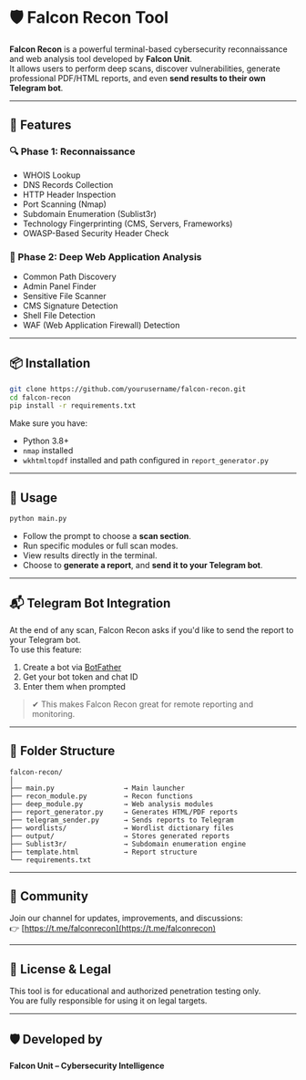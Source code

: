 

# 🛡️ Falcon Recon Tool

**Falcon Recon** is a powerful terminal-based cybersecurity reconnaissance and web analysis tool developed by **Falcon Unit**.  
It allows users to perform deep scans, discover vulnerabilities, generate professional PDF/HTML reports, and even **send results to their own Telegram bot**.

---

## 🚀 Features

### 🔍 Phase 1: Reconnaissance
- WHOIS Lookup
- DNS Records Collection
- HTTP Header Inspection
- Port Scanning (Nmap)
- Subdomain Enumeration (Sublist3r)
- Technology Fingerprinting (CMS, Servers, Frameworks)
- OWASP-Based Security Header Check

### 🔎 Phase 2: Deep Web Application Analysis
- Common Path Discovery
- Admin Panel Finder
- Sensitive File Scanner
- CMS Signature Detection
- Shell File Detection
- WAF (Web Application Firewall) Detection

---

## 📦 Installation

```bash
git clone https://github.com/yourusername/falcon-recon.git
cd falcon-recon
pip install -r requirements.txt
```

Make sure you have:
- Python 3.8+
- `nmap` installed
- `wkhtmltopdf` installed and path configured in `report_generator.py`

---

## 🧪 Usage

```bash
python main.py
```

- Follow the prompt to choose a **scan section**.
- Run specific modules or full scan modes.
- View results directly in the terminal.
- Choose to **generate a report**, and **send it to your Telegram bot**.

---

## 📬 Telegram Bot Integration

At the end of any scan, Falcon Recon asks if you'd like to send the report to your Telegram bot.  
To use this feature:

1. Create a bot via [BotFather](https://t.me/botfather)
2. Get your bot token and chat ID
3. Enter them when prompted

> ✔ This makes Falcon Recon great for remote reporting and monitoring.

---

## 📂 Folder Structure

```
falcon-recon/
│
├── main.py                 → Main launcher
├── recon_module.py         → Recon functions
├── deep_module.py          → Web analysis modules
├── report_generator.py     → Generates HTML/PDF reports
├── telegram_sender.py      → Sends reports to Telegram
├── wordlists/              → Wordlist dictionary files
├── output/                 → Stores generated reports
├── Sublist3r/              → Subdomain enumeration engine
├── template.html           → Report structure
└── requirements.txt
```

---

## 🔗 Community

Join our channel for updates, improvements, and discussions:  
👉 [https://t.me/falconrecon](https://t.me/falconrecon)

---

## 🧠 License & Legal

This tool is for educational and authorized penetration testing only.  
You are fully responsible for using it on legal targets.

---

## 🛡 Developed by
**Falcon Unit – Cybersecurity Intelligence**
